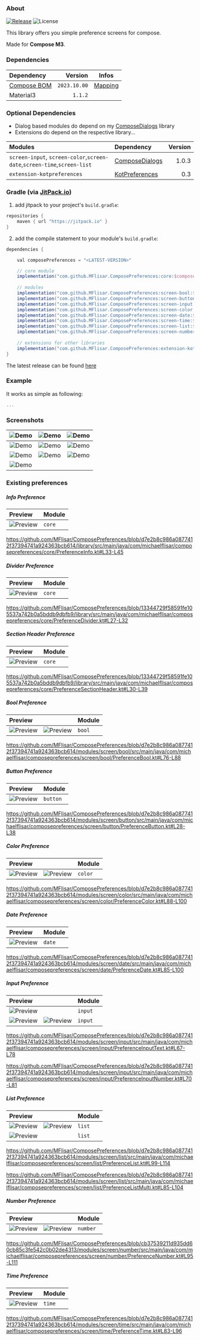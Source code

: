 ### About

[![Release](https://jitpack.io/v/MFlisar/ComposePreferences.svg)](https://jitpack.io/#MFlisar/ComposePreferences)
![License](https://img.shields.io/github/license/MFlisar/ComposePreferences)

This library offers you simple preference screens for compose.

Made for **Compose M3**.

### Dependencies

| Dependency | Version | Infos |
|:-|-:|:-:|
| [Compose BOM](https://developer.android.com/jetpack/compose/bom/bom) | `2023.10.00` | [Mapping](https://developer.android.com/jetpack/compose/bom/bom-mapping) |
| Material3 | `1.1.2` | |

### Optional Dependencies

* Dialog based modules do depend on my [ComposeDialogs](https://github.com/MFlisar/ComposeDialogs) library
* Extensions do depend on the respective library...

| Modules | Dependency | Version |
|:-|:-|-:|
| `screen-input`, `screen-color`,`screen-date`,`screen-time`,`screen-list` | [ComposeDialogs](https://github.com/MFlisar/ComposeDialogs) | 1.0.3 |
| `extension-kotpreferences` | [KotPreferences](https://github.com/MFlisar/KotPreferences) | 0.3 |

### Gradle (via [JitPack.io](https://jitpack.io/))

1. add jitpack to your project's `build.gradle`:

```groovy
repositories {
    maven { url "https://jitpack.io" }
}
```

2. add the compile statement to your module's `build.gradle`:

```groovy
dependencies {

    val composePreferences = "<LATEST-VERSION>"

    // core module
    implementation("com.github.MFlisar.ComposePreferences:core:$composePreferences")
  
    // modules
    implementation("com.github.MFlisar.ComposePreferences:screen-bool:$composePreferences")
    implementation("com.github.MFlisar.ComposePreferences:screen-button:$composePreferences")
    implementation("com.github.MFlisar.ComposePreferences:screen-input:$composePreferences")
    implementation("com.github.MFlisar.ComposePreferences:screen-color:$composePreferences")
    implementation("com.github.MFlisar.ComposePreferences:screen-date:$composePreferences")
    implementation("com.github.MFlisar.ComposePreferences:screen-time:$composePreferences")
    implementation("com.github.MFlisar.ComposePreferences:screen-list:$composePreferences")
    implementation("com.github.MFlisar.ComposePreferences:screen-number:$composePreferences")
    
    // extensions for other libraries
    implementation("com.github.MFlisar.ComposePreferences:extension-kotpreferences:$composePreferences")
}
```

The latest release can be found [here](https://github.com/MFlisar/ComposePreferences/releases/latest)

### Example

It works as simple as following:

```kotlin
...
```

### Screenshots

| ![Demo](screenshots/root.jpg?raw=true "Demo") | ![Demo](screenshots/infos.jpg?raw=true "Demo") | ![Demo](screenshots/bool.jpg?raw=true "Demo") |
|:-:|:-:|:-:|
| ![Demo](screenshots/button.jpg?raw=true "Demo") | ![Demo](screenshots/color.jpg?raw=true "Demo") | ![Demo](screenshots/date.jpg?raw=true "Demo") |
| ![Demo](screenshots/input.jpg?raw=true "Demo") | ![Demo](screenshots/list.jpg?raw=true "Demo") | ![Demo](screenshots/number.jpg?raw=true "Demo") |
| ![Demo](screenshots/time.jpg?raw=true "Demo") | | |

### Existing preferences

##### Info Preference

| Preview | Module |
| :- | :- |
| ![Preview](screenshots/previews/info1.jpg?raw=true "Preview") | `core` |

https://github.com/MFlisar/ComposePreferences/blob/d7e2b8c986a0877412f37394741a924363bcb614/library/src/main/java/com/michaelflisar/composepreferences/core/PreferenceInfo.kt#L33-L45

##### Divider Preference

| Preview | Module |
| :- | :- |
| ![Preview](screenshots/previews/divider1.jpg?raw=true "Preview") | `core` |

https://github.com/MFlisar/ComposePreferences/blob/13344729f58591fe105537a742b0a5bddb9dbfb9/library/src/main/java/com/michaelflisar/composepreferences/core/PreferenceDivider.kt#L27-L32

##### Section Header Preference

| Preview | Module |
| :- | :- |
| ![Preview](screenshots/previews/header1.jpg?raw=true "Preview") | `core` |

https://github.com/MFlisar/ComposePreferences/blob/13344729f58591fe105537a742b0a5bddb9dbfb9/library/src/main/java/com/michaelflisar/composepreferences/core/PreferenceSectionHeader.kt#L30-L39

##### Bool Preference

| Preview | | Module |
| :- | :- | :- |
| ![Preview](screenshots/previews/bool1.jpg?raw=true "Preview") | ![Preview](screenshots/previews/bool2.jpg?raw=true "Preview") | `bool` |

https://github.com/MFlisar/ComposePreferences/blob/d7e2b8c986a0877412f37394741a924363bcb614/modules/screen/bool/src/main/java/com/michaelflisar/composepreferences/screen/bool/PreferenceBool.kt#L76-L88

##### Button Preference

| Preview | Module |
| :- | :- |
| ![Preview](screenshots/previews/button1.jpg?raw=true "Preview") | `button` |

https://github.com/MFlisar/ComposePreferences/blob/d7e2b8c986a0877412f37394741a924363bcb614/modules/screen/button/src/main/java/com/michaelflisar/composepreferences/screen/button/PreferenceButton.kt#L28-L38

##### Color Preference

| Preview | | Module |
| :- | :- | :- |
| ![Preview](screenshots/previews/color1.jpg?raw=true "Preview") | ![Preview](screenshots/previews/color2.jpg?raw=true "Preview") | `color` |

https://github.com/MFlisar/ComposePreferences/blob/d7e2b8c986a0877412f37394741a924363bcb614/modules/screen/color/src/main/java/com/michaelflisar/composepreferences/screen/color/PreferenceColor.kt#L88-L100

##### Date Preference

| Preview | Module |
| :- | :- |
| ![Preview](screenshots/previews/date1.jpg?raw=true "Preview") | `date` |

https://github.com/MFlisar/ComposePreferences/blob/d7e2b8c986a0877412f37394741a924363bcb614/modules/screen/date/src/main/java/com/michaelflisar/composepreferences/screen/date/PreferenceDate.kt#L85-L100

##### Input Preference

| Preview | | Module |
| :- | :- | :- |
| ![Preview](screenshots/previews/input-text1.jpg?raw=true "Preview") | | `input` |
| ![Preview](screenshots/previews/input-number1.jpg?raw=true "Preview") | ![Preview](screenshots/previews/input-number2.jpg?raw=true "Preview") | `input` |

https://github.com/MFlisar/ComposePreferences/blob/d7e2b8c986a0877412f37394741a924363bcb614/modules/screen/input/src/main/java/com/michaelflisar/composepreferences/screen/input/PreferenceInputText.kt#L67-L78

https://github.com/MFlisar/ComposePreferences/blob/d7e2b8c986a0877412f37394741a924363bcb614/modules/screen/input/src/main/java/com/michaelflisar/composepreferences/screen/input/PreferenceInputNumber.kt#L70-L81

##### List Preference

| Preview | | Module |
| :- | :- | :- |
| ![Preview](screenshots/previews/list1.jpg?raw=true "Preview") | ![Preview](screenshots/previews/list2.jpg?raw=true "Preview") | `list` |
| ![Preview](screenshots/previews/list-multi1.jpg?raw=true "Preview") | | `list` |

https://github.com/MFlisar/ComposePreferences/blob/d7e2b8c986a0877412f37394741a924363bcb614/modules/screen/list/src/main/java/com/michaelflisar/composepreferences/screen/list/PreferenceList.kt#L99-L114

https://github.com/MFlisar/ComposePreferences/blob/d7e2b8c986a0877412f37394741a924363bcb614/modules/screen/list/src/main/java/com/michaelflisar/composepreferences/screen/list/PreferenceListMulti.kt#L85-L104

##### Number Preference

| Preview | | Module |
| :- | :- | :- |
| ![Preview](screenshots/previews/number1.jpg?raw=true "Preview") | ![Preview](screenshots/previews/number2.jpg?raw=true "Preview") | `number` |

https://github.com/MFlisar/ComposePreferences/blob/cb37539211d935dd60cb85c3fe542c0b02de4313/modules/screen/number/src/main/java/com/michaelflisar/composepreferences/screen/number/PreferenceNumber.kt#L95-L111

##### Time Preference

| Preview | Module |
| :- | :- |
| ![Preview](screenshots/previews/time1.jpg?raw=true "Preview") | `time` |

https://github.com/MFlisar/ComposePreferences/blob/d7e2b8c986a0877412f37394741a924363bcb614/modules/screen/time/src/main/java/com/michaelflisar/composepreferences/screen/time/PreferenceTime.kt#L83-L96